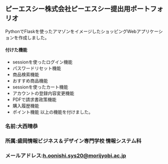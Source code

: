 ## ピーエスシー株式会社ピーエスシー提出用ポートフォリオ

PythonでFlaskを使ったアマゾンをイメージしたショッピングWebアプリケーションを作成しました。

#### 付けた機能
- sessionを使ったログイン機能
- パスワードリセット機能
- 商品検索機能
- おすすめ商品機能
- sessionを使ったカート機能
- アカウントの登録内容変更機能
- PDFで請求書政策機能
- 購入履歴機能
- ポイント機能
以上の機能を付けました。

### 名前:大西晴恭
### 所属:盛岡情報ビジネス＆デザイン専門学校 情報システム科
### メールアドレス:h.oonishi.sys20@morijyobi.ac.jp